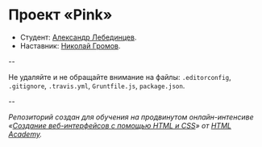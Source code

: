 # Проект «Pink»

* Студент: [Александр Лебединцев](https://htmlacademy.ru/profile/id45590).
* Наставник: [Николай Громов](https://htmlacademy.ru/profile/id6170).

--

Не удаляйте и не обращайте внимание на файлы: `.editorconfig`, `.gitignore`, `.travis.yml`, `Gruntfile.js`, `package.json`.

--

_Репозиторий создан для обучения на продвинутом онлайн-интенсиве «[Создание веб-интерфейсов с помощью HTML и CSS](https://htmlacademy.ru/advanced_intensive)» от [HTML Academy](https://htmlacademy.ru)._
